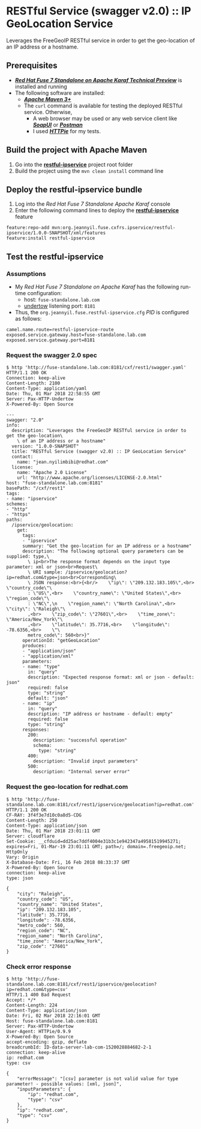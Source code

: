 # RESTful Service (swagger v2.0) :: IP GeoLocation Service

Leverages the FreeGeoIP RESTful service in order to get the geo-location of an IP address or a hostname.

## Prerequisites

- _**[Red Hat Fuse 7 Standalone on Apache Karaf Technical Preview](https://access.redhat.com/documentation/en-us/red_hat_jboss_fuse/7.0-tp/html/installing_on_apache_karaf/)**_ is installed 
and running
- The following software are installed:
  - _**[Apache Maven 3+](https://maven.apache.org/)**_
  - The ```curl``` command is available for testing the deployed RESTful service. Otherwise,
    - A web browser may be used or any web service client like _**[SoapUI](https://www.soapui.org/)**_ or _**[Postman](https://www.getpostman.com/)**_
    - I used _**[HTTPie](https://httpie.org/)**_ for my tests.

## Build the project with Apache Maven

1. Go into the **[restful-ipservice](../restful-ipservice)** project root folder
2. Build the project using the ```mvn clean install``` command line

## Deploy the restful-ipservice bundle

1. Log into the _Red Hat Fuse 7 Standalone Apache Karaf_ console
2. Enter the following command lines to deploy the **[restful-ipservice](../restful-ipservice/src/main/resources/features.xml)** feature
```
feature:repo-add mvn:org.jeannyil.fuse.cxfrs.ipservice/restful-ipservice/1.0.0-SNAPSHOT/xml/features
feature:install restful-ipservice
```

## Test the restful-ipservice

### Assumptions
- My _Red Hat Fuse 7 Standalone on Apache Karaf_ has the following run-time configuration:
  - host: ```fuse-standalone.lab.com```
  - [undertow](http://undertow.io/) listening port: ```8181```
- Thus, the ```org.jeannyil.fuse.restful-ipservice.cfg``` *PID* is configured as follows:
```
camel.name.route=restful-ipservice-route
exposed.service.gateway.host=fuse-standalone.lab.com
exposed.service.gateway.port=8181
```

### Request the swagger 2.0 spec

```
$ http 'http://fuse-standalone.lab.com:8181/cxf/rest1/swagger.yaml'
HTTP/1.1 200 OK
Connection: keep-alive
Content-Length: 2100
Content-Type: application/yaml
Date: Thu, 01 Mar 2018 22:58:55 GMT
Server: Pax-HTTP-Undertow
X-Powered-By: Open Source

---
swagger: "2.0"
info:
  description: "Leverages the FreeGeoIP RESTful service in order to get the geo-location\
    \ of an IP address or a hostname"
  version: "1.0.0-SNAPSHOT"
  title: "RESTful Service (swagger v2.0) :: IP GeoLocation Service"
  contact:
    name: "jean.nyilimbibi@redhat.com"
  license:
    name: "Apache 2.0 License"
    url: "http://www.apache.org/licenses/LICENSE-2.0.html"
host: "fuse-standalone.lab.com:8181"
basePath: "/cxf/rest1"
tags:
- name: "ipservice"
schemes:
- "http"
- "https"
paths:
  /ipservice/geolocation:
    get:
      tags:
      - "ipservice"
      summary: "Get the geo-location for an IP address or a hostname"
      description: "The following optional query parameters can be supplied: type,\
        \ ip<br>The response format depends on the input type parameter: xml or json<br>Request\
        \ URI sample: /ipservice/geolocation?ip=redhat.com&type=json<br>Corresponding\
        \ JSON response:<br>{<br/>    \"ip\": \"209.132.183.105\",<br>    \"country_code\"\
        : \"US\",<br>    \"country_name\": \"United States\",<br>    \"region_code\"\
        : \"NC\",\n    \"region_name\": \"North Carolina\",<br>    \"city\": \"Raleigh\"\
        ,<br>    \"zip_code\": \"27601\",<br>    \"time_zone\": \"America/New_York\"\
        ,<br>    \"latitude\": 35.7716,<br>    \"longitude\": -78.6356,<br>    \"\
        metro_code\": 560<br>}"
      operationId: "getGeoLocation"
      produces:
      - "application/json"
      - "application/xml"
      parameters:
      - name: "type"
        in: "query"
        description: "Expected response format: xml or json - default: json"
        required: false
        type: "string"
        default: "json"
      - name: "ip"
        in: "query"
        description: "IP address or hostname - default: empty"
        required: false
        type: "string"
      responses:
        200:
          description: "successful operation"
          schema:
            type: "string"
        400:
          description: "Invalid input parameters"
        500:
          description: "Internal server error"
```

### Request the geo-location for redhat.com

```
$ http 'http://fuse-standalone.lab.com:8181/cxf/rest1/ipservice/geolocation?ip=redhat.com'
HTTP/1.1 200 OK
CF-RAY: 3f4f3e7d10c0a8d5-CDG
Content-Length: 250
Content-Type: application/json
Date: Thu, 01 Mar 2018 23:01:11 GMT
Server: cloudflare
Set-Cookie: __cfduid=dd25ac7ddf4004e31b3c1e942347a49581519945271; expires=Fri, 01-Mar-19 23:01:11 GMT; path=/; domain=.freegeoip.net; HttpOnly
Vary: Origin
X-Database-Date: Fri, 16 Feb 2018 08:33:37 GMT
X-Powered-By: Open Source
connection: keep-alive
type: json

{
    "city": "Raleigh",
    "country_code": "US",
    "country_name": "United States",
    "ip": "209.132.183.105",
    "latitude": 35.7716,
    "longitude": -78.6356,
    "metro_code": 560,
    "region_code": "NC",
    "region_name": "North Carolina",
    "time_zone": "America/New_York",
    "zip_code": "27601"
}
```

### Check error response

```
$ http 'http://fuse-standalone.lab.com:8181/cxf/rest1/ipservice/geolocation?ip=redhat.com&type=csv'
HTTP/1.1 400 Bad Request
Accept: */*
Content-Length: 224
Content-Type: application/json
Date: Fri, 02 Mar 2018 22:16:01 GMT
Host: fuse-standalone.lab.com:8181
Server: Pax-HTTP-Undertow
User-Agent: HTTPie/0.9.9
X-Powered-By: Open Source
accept-encoding: gzip, deflate
breadcrumbId: ID-data-server-lab-com-1520028884682-2-1
connection: keep-alive
ip: redhat.com
type: csv

{
    "errorMessage": "[csv] parameter is not valid value for type parameter! - possible values: [xml, json]",
    "inputParameters": {
        "ip": "redhat.com",
        "type": "csv"
    },
    "ip": "redhat.com",
    "type": "csv"
}
```
